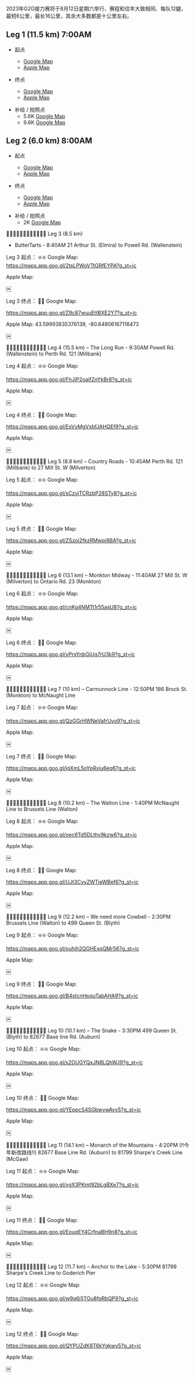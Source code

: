 2023年G2G接力赛将于8月12日星期六举行、赛程和往年大致相同、每队12腿，最短6公里，最长16公里，其余大多数都是十公里左右。

## Leg 1 (11.5 km) 7:00AM

- 起点
  * [Google Map](https://goo.gl/maps/CHA8XiQnjLyhkGgN7) 
  * [Apple Map](https://maps.apple.com/place?q=725%20Katherine%20St%20N&ll=43.591833%2C-80.463361&address=725%20Katherine%20St%20N%2C%20West%20Montrose%20ON%20N0B%202V0%2C%20Canada)


- 终点
  * [Google Map](https://goo.gl/maps/unpuYCAorQqH2x6q8) 
  * [Apple Map](https://maps.apple.com/place?address=725%20Katherine%20St%20N,%20West%20Montrose%20ON%20N0B%202V0,%20Canada&ll=43.591833,-80.463361&q=725%20Katherine%20St%20N&t=m)


* 补给 / 拍照点
  * 5.6K  [Google Map](https://goo.gl/maps/qY5zyaGbH6dKSiqH7)
  * 9.6K  [Google Map](https://goo.gl/maps/cbreB7bCZzZ4hKQt6)



## Leg 2 (6.0 km) 8:00AM

- 起点
  * [Google Map](https://maps.app.goo.gl/j4Yqq2CLwx6tjzKX9?g_st=ic)
  * [Apple Map](https://maps.apple.com/place?address=6046%E2%80%936056%20Middlebrook%20Rd,%20West%20Montrose%20ON%20N0B%202V0,%20Canada&ll=43.594944,-80.480361&q=6046%E2%80%936056%20Middlebrook%20Rd&t=m)


- 终点
  * [Google Map](https://maps.app.goo.gl/qYA7DfEW7cG421K38?g_st=ic)
  * [Apple Map](https://maps.apple.com/place?q=41%20Arthur%20St%20N&ll=43.603268%2C-80.554557&address=41%20Arthur%20St%20N%2C%20Elmira%20ON%20N3B%202A1%2C%20Canada)


* 补给 / 拍照点
  * 2K  [Google Map](https://goo.gl/maps/tCEdbNUYj7VgBqYW6)


🔸🔸🔸🔸🔸🔸🔸🔸🔸🔸🔸🔸
Leg 3 (8.5 km) 
- ButterTarts - 8:40AM
21 Arthur St. (Elmira) to Powell Rd. (Wallenstein)

Leg 3 起点： ❇️❇️
Google Map:
https://maps.app.goo.gl/2tsLPWoVTtGRfEYPA?g_st=ic


Apple Map:

￼


Leg 3 终点： 🛑🛑
Google Map:

https://maps.app.goo.gl/Z9c87wuuEttBXE2Y7?g_st=ic

Apple Map:  43.59993835376139, -80.64806167116473

￼

🔸🔸🔸🔸🔸🔸🔸🔸🔸🔸🔸🔸
Leg 4 (15.5 km) 
– The Long Run - 9:30AM
Powell Rd. (Wallenstein) to Perth Rd. 121 (Millbank)

Leg 4 起点： ❇️❇️
Google Map:

https://maps.app.goo.gl/FhJjP2oaifZnYkBr8?g_st=ic

Apple Map:

￼



Leg 4 终点： 🛑🛑
Google Map:

https://maps.app.goo.gl/EsVyMgVxbfJAHQEf9?g_st=ic

Apple Map:

￼


🔸🔸🔸🔸🔸🔸🔸🔸🔸🔸🔸🔸
Leg 5 (8.8 km) 
– Country Roads - 10:45AM
Perth Rd. 121 (Millbank) to 27 Mill St. W (Milverton)

Leg 5 起点： ❇️❇️
Google Map:

https://maps.app.goo.gl/sCzyjTCRzbP28STy8?g_st=ic

Apple Map:

￼


Leg 5 终点： 🛑🛑
Google Map:

https://maps.app.goo.gl/ZSzoi2fkzRMwpi8BA?g_st=ic

Apple Map:

￼



🔸🔸🔸🔸🔸🔸🔸🔸🔸🔸🔸🔸
Leg 6 (13.1 km) 
– Monkton Midway - 11:40AM
27 Mill St. W (Milverton) to Ontario Rd. 23 (Monkton)

Leg 6 起点： ❇️❇️
Google Map:

https://maps.app.goo.gl/cnKg4NMTt1r55asU8?g_st=ic


Apple Map:

￼



Leg 6 终点： 🛑🛑
Google Map:

https://maps.app.goo.gl/yPrsYnbGjUq7rU3k9?g_st=ic


Apple Map:

￼



🔸🔸🔸🔸🔸🔸🔸🔸🔸🔸🔸🔸
Leg 7 (10 km) 
– Carmunnock Line - 12:50PM
186 Brock St. (Monkton) to McNaught Line

Leg 7 起点： ❇️❇️
Google Map:

https://maps.app.goo.gl/QzGGrHWNeVafrUvo9?g_st=ic

Apple Map:

￼



Leg 7 终点： 🛑🛑
Google Map:

https://maps.app.goo.gl/jqXmL5oYpRxiu6eq6?g_st=ic


Apple Map:

￼



🔸🔸🔸🔸🔸🔸🔸🔸🔸🔸🔸🔸
Leg 8 (10.2 km) 
– The Walton Line - 1:40PM
McNaught Line to Brussels Line (Walton)

Leg 8 起点： ❇️❇️
Google Map:

https://maps.app.goo.gl/oec6Td5DLthv9kzw6?g_st=ic


Apple Map:

￼



Leg 8 终点： 🛑🛑
Google Map:

https://maps.app.goo.gl/UJt3CvyZWTieWBef6?g_st=ic

Apple Map:

￼



🔸🔸🔸🔸🔸🔸🔸🔸🔸🔸🔸🔸
Leg 9 (12.2 km) 
– We need more Cowbell - 2:30PM
Brussels Line (Walton) to 499 Queen St. (Blyth)

Leg 9 起点： ❇️❇️
Google Map: 

https://maps.app.goo.gl/ouhih2QGHExqQMr56?g_st=ic


Apple Map:

￼




Leg 9 终点： 🛑🛑
Google Map: 

https://maps.app.goo.gl/B4stcnHpquTabAHA9?g_st=ic


Apple Map:

￼



🔸🔸🔸🔸🔸🔸🔸🔸🔸🔸🔸🔸
Leg 10 (10.1 km) 
– The Snake - 3:30PM
499 Queen St. (Blyth) to 82677 Base line Rd. (Auburn)

Leg 10 起点： ❇️❇️
Google Map:

https://maps.app.goo.gl/s2GUGYQxJN8LQhWJ9?g_st=ic


Apple Map:

￼



Leg 10 终点： 🛑🛑
Google Map:

https://maps.app.goo.gl/YEppcS4SGbwvwAyv5?g_st=ic


Apple Map:

￼


🔸🔸🔸🔸🔸🔸🔸🔸🔸🔸🔸🔸
Leg 11 (14.1 km) 
– Monarch of the Mountains - 4:20PM
(!!今年新改路线!!)
82677 Base Line Rd. (Auburn) to 81799 Sharpe's Creek Line (McGaw)

Leg 11 起点： ❇️❇️
Google Map:

https://maps.app.goo.gl/vgX3PKmt92bLgBXe7?g_st=ic


Apple Map:

￼



Leg 11 终点： 🛑🛑
Google Map:

https://maps.app.goo.gl/EouqEY4CrfnaBH9n8?g_st=ic

Apple Map:

￼



🔸🔸🔸🔸🔸🔸🔸🔸🔸🔸🔸🔸
Leg 12 (11.7 km) 
– Anchor to the Lake - 5:30PM
81799 Sharpe's Creek Line to Goderich Pier

Leg 12 起点： ❇️❇️
Google Map:

https://maps.app.goo.gl/w9q6j5TGu8fqRbQP9?g_st=ic


Apple Map:

￼



Leg 12 终点： 🛑🛑
Google Map:

https://maps.app.goo.gl/QYPUZdK8T6kYgkwv5?g_st=ic

Apple Map:

￼




